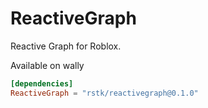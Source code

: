 # ReactiveGraph

Reactive Graph for Roblox.  

Available on wally
```toml
[dependencies]
ReactiveGraph = "rstk/reactivegraph@0.1.0"
```
